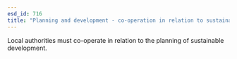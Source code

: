 ```yaml
---
esd_id: 716
title: "Planning and development - co-operation in relation to sustainable development"
---
```


Local authorities must co-operate in relation to the planning of sustainable development.

